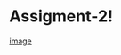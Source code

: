 # Assigment-2!
[image](https://user-images.githubusercontent.com/69824976/202104014-d41a8dc7-20f1-4001-9b1c-968a46b3ec63.png)
